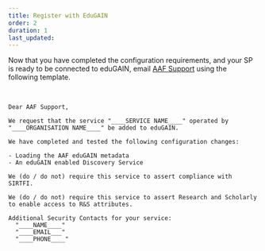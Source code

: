 ```yaml
---
title: Register with EduGAIN
order: 2
duration: 1
last_updated:
---
```


Now that you have completed the configuration requirements, and your SP is ready to be connected to eduGAIN, email <a href="mailto:support@aaf.edu.au">AAF Support</a> using the following template.

<br>

```shell
Dear AAF Support,

We request that the service "____SERVICE NAME____" operated by "____ORGANISATION NAME____" be added to eduGAIN.

We have completed and tested the following configuration changes:

- Loading the AAF eduGAIN metadata
- An eduGAIN enabled Discovery Service

We (do / do not) require this service to assert compliance with SIRTFI.

We (do / do not) require this service to assert Research and Scholarly to enable access to R&S attributes.

Additional Security Contacts for your service:
  "____NAME____"
  "____EMAIL___"
  "____PHONE____"  
```